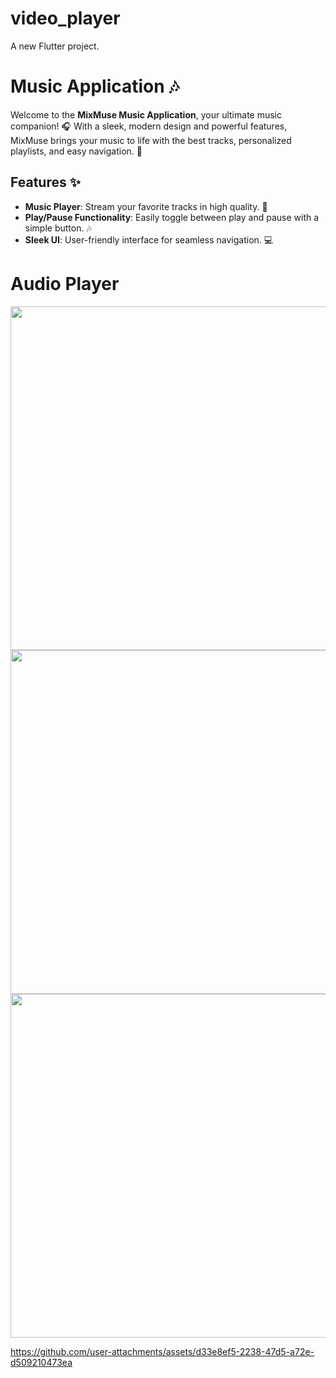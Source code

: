 # video_player

A new Flutter project.

# Music Application 🎶

Welcome to the **MixMuse Music Application**, your ultimate music companion! 🎧 With a sleek, modern design and powerful features, MixMuse brings your music to life with the best tracks, personalized playlists, and easy navigation. 🚀

## Features ✨
- **Music Player**: Stream your favorite tracks in high quality. 🎵
- **Play/Pause Functionality**: Easily toggle between play and pause with a simple button. 🎶
- **Sleek UI**: User-friendly interface for seamless navigation. 💻

<h1> Audio Player  </h1>
<div>
   <img  height= "550" src="https://github.com/user-attachments/assets/15a574b6-4897-4fd8-9c52-cdaa09a63653"  />

   <img  height= "550" src="https://github.com/user-attachments/assets/d4d36007-5b71-4b50-92a6-b4456639b717"  />
   <img  height= "550" src="https://github.com/user-attachments/assets/6735befd-0ccf-4d00-bbfb-e8fb22331ccf"  />



 </div>







https://github.com/user-attachments/assets/d33e8ef5-2238-47d5-a72e-d509210473ea



